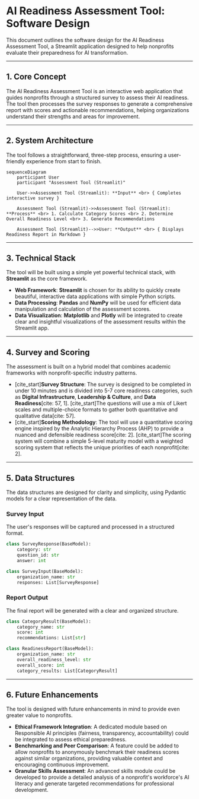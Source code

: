 # AI Readiness Assessment Tool: Software Design

This document outlines the software design for the AI Readiness Assessment Tool, a Streamlit application designed to help nonprofits evaluate their preparedness for AI transformation.

-----

## 1\. Core Concept

The AI Readiness Assessment Tool is an interactive web application that guides nonprofits through a structured survey to assess their AI readiness. The tool then processes the survey responses to generate a comprehensive report with scores and actionable recommendations, helping organizations understand their strengths and areas for improvement.

-----

## 2\. System Architecture

The tool follows a straightforward, three-step process, ensuring a user-friendly experience from start to finish.

```mermaid
sequenceDiagram
    participant User
    participant "Assessment Tool (Streamlit)"

    User->>Assessment Tool (Streamlit): **Input** <br> { Completes interactive survey }

    Assessment Tool (Streamlit)->>Assessment Tool (Streamlit): **Process** <br> 1. Calculate Category Scores <br> 2. Determine Overall Readiness Level <br> 3. Generate Recommendations

    Assessment Tool (Streamlit)-->>User: **Output** <br> { Displays Readiness Report in Markdown }
```

-----

## 3\. Technical Stack

The tool will be built using a simple yet powerful technical stack, with **Streamlit** as the core framework.

  * **Web Framework**: **Streamlit** is chosen for its ability to quickly create beautiful, interactive data applications with simple Python scripts.
  * **Data Processing**: **Pandas** and **NumPy** will be used for efficient data manipulation and calculation of the assessment scores.
  * **Data Visualization**: **Matplotlib** and **Plotly** will be integrated to create clear and insightful visualizations of the assessment results within the Streamlit app.

-----

## 4\. Survey and Scoring

The assessment is built on a hybrid model that combines academic frameworks with nonprofit-specific industry patterns.

  * [cite\_start]**Survey Structure**: The survey is designed to be completed in under 10 minutes and is divided into 5-7 core readiness categories, such as **Digital Infrastructure**, **Leadership & Culture**, and **Data Readiness**[cite: 57, 1]. [cite\_start]The questions will use a mix of Likert scales and multiple-choice formats to gather both quantitative and qualitative data[cite: 57].
  * [cite\_start]**Scoring Methodology**: The tool will use a quantitative scoring engine inspired by the Analytic Hierarchy Process (AHP) to provide a nuanced and defensible readiness score[cite: 2]. [cite\_start]The scoring system will combine a simple 5-level maturity model with a weighted scoring system that reflects the unique priorities of each nonprofit[cite: 2].

-----

## 5\. Data Structures

The data structures are designed for clarity and simplicity, using Pydantic models for a clear representation of the data.

### Survey Input

The user's responses will be captured and processed in a structured format.

```python
class SurveyResponse(BaseModel):
    category: str
    question_id: str
    answer: int

class SurveyInput(BaseModel):
    organization_name: str
    responses: List[SurveyResponse]
```

### Report Output

The final report will be generated with a clear and organized structure.

```python
class CategoryResult(BaseModel):
    category_name: str
    score: int
    recommendations: List[str]

class ReadinessReport(BaseModel):
    organization_name: str
    overall_readiness_level: str
    overall_score: int
    category_results: List[CategoryResult]
```

-----

## 6\. Future Enhancements

The tool is designed with future enhancements in mind to provide even greater value to nonprofits.

  * **Ethical Framework Integration**: A dedicated module based on Responsible AI principles (fairness, transparency, accountability) could be integrated to assess ethical preparedness.
  * **Benchmarking and Peer Comparison**: A feature could be added to allow nonprofits to anonymously benchmark their readiness scores against similar organizations, providing valuable context and encouraging continuous improvement.
  * **Granular Skills Assessment**: An advanced skills module could be developed to provide a detailed analysis of a nonprofit's workforce's AI literacy and generate targeted recommendations for professional development.